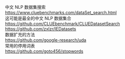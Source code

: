 中文 NLP 数据集搜索  
https://www.cluebenchmarks.com/dataSet_search.html  
这可能是最全的中文 NLP 数据集合  
https://github.com/CLUEbenchmark/CLUEDatasetSearch  
https://github.com/zxlzr/IEDatasets  
数据扩充的方法  
https://github.com/google-research/uda  
常用的停用词表  
https://github.com/goto456/stopwords  
